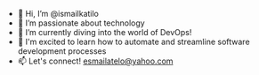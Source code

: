 - 👋 Hi, I’m @ismailkatilo
- 👀 I’m passionate about technology
- 🌱 I’m currently diving into the world of DevOps!
- 💞️ I'm excited to learn how to automate and streamline software development processes
- 📫 Let's connect!   esmailatelo@yahoo.com

<!---
ismailkatilo/ismailkatilo is a ✨ special ✨ repository because its `README.md` (this file) appears on your GitHub profile.
You can click the Preview link to take a look at your changes.
--->
